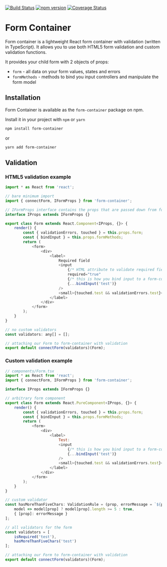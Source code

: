 [![Build Status](https://travis-ci.org/vitkon/form-container.svg?branch=master)](https://travis-ci.org/vitkon/form-container) [![npm version](https://img.shields.io/npm/v/form-container.svg?style=flat)](https://www.npmjs.com/package/form-container) [![Coverage Status](https://coveralls.io/repos/github/vitkon/form-container/badge.svg?branch=master)](https://coveralls.io/github/vitkon/form-container?branch=master)

# Form Container

Form container is a lightweight React form container with validation (written in TypeScript).
It allows you to use both HTML5 form validation and custom validation functions.

It provides your child form with 2 objects of props:
- `form` - all data on your form values, states and errors
- `formMethods` - methods to bind you input controllers and manipulate the form model

## Installation
Form Container is available as the `form-container` package on npm.

Install it in your project with `npm` or `yarn`

```bash
npm install form-container
```
or
```bash
yarn add form-container
```

## Validation

### HTML5 validation example

```javascript
import * as React from 'react';

// bare minimum import
import { connectForm, IFormProps } from 'form-container';

// IFormProps interface contains the props that are passed down from form-container
interface IProps extends IFormProps {}

export class Form extends React.Component<IProps, {}> {
    render() {
        const { validationErrors, touched } = this.props.form;
        const { bindInput } = this.props.formMethods;
        return (
            <form>
                <div>
                    <label>
                        Required field
                        <input
                            {/* HTML attribute to validate required field */}
                            required="true"
                            {/* this is how you bind input to a form-container */}
                            {...bindInput('test')}
                        />
                        <small>{touched.test && validationErrors.test}</small>
                    </label>
                </div>
            </form>
        );
    }
}

// no custom validators
const validators: any[] = [];

// attaching our Form to form-container with validation
export default connectForm(validators)(Form);
```

### Custom validation example
```javascript
// components/Form.tsx
import * as React from 'react';
import { connectForm, IFormProps } from 'form-container';

interface IProps extends IFormProps {}

// arbitrary form component
export class Form extends React.PureComponent<IProps, {}> {
    render() {
        const { validationErrors, touched } = this.props.form;
        const { bindInput } = this.props.formMethods;
        return (
            <form>
                <div>
                    <label>
                        Test:
                        <input
                            {/* this is how you bind input to a form-container */}
                            {...bindInput('test')}
                        />
                        <small>{touched.test && validationErrors.test}</small>
                    </label>
                </div>
            </form>
        );
    }
}

// custom validator
const hasMoreThanFiveChars: ValidationRule = (prop, errorMessage = `${prop} is less than 5 chars`) => [
    model => model[prop] ? model[prop].length >= 5 : true,
    { [prop]: errorMessage }
];

// all validators for the form
const validators = [
    isRequired('test'),
    hasMoreThanFiveChars('test')
];

// attaching our Form to form-container with validation
export default connectForm(validators)(Form);
```
